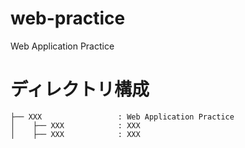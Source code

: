 # web-practice

Web Application Practice

# ディレクトリ構成

```
├── XXX                 : Web Application Practice
│    ├── XXX            : XXX
│    ├── XXX            : XXX
```

